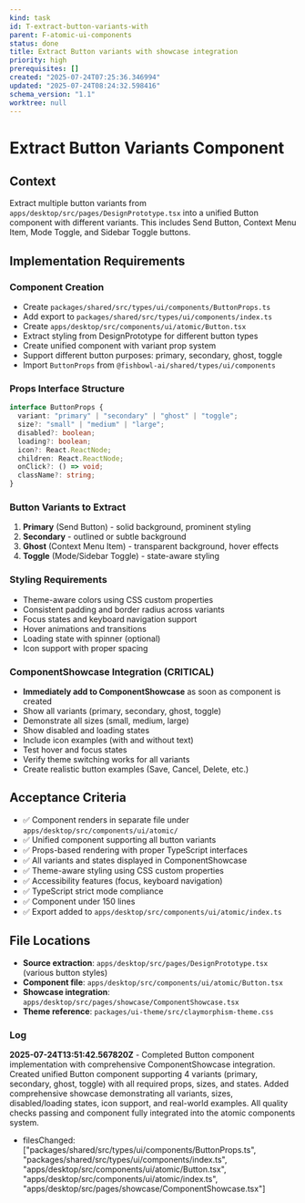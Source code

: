 ```yaml
---
kind: task
id: T-extract-button-variants-with
parent: F-atomic-ui-components
status: done
title: Extract Button variants with showcase integration
priority: high
prerequisites: []
created: "2025-07-24T07:25:36.346994"
updated: "2025-07-24T08:24:32.598416"
schema_version: "1.1"
worktree: null
---
```


# Extract Button Variants Component

## Context

Extract multiple button variants from `apps/desktop/src/pages/DesignPrototype.tsx` into a unified Button component with different variants. This includes Send Button, Context Menu Item, Mode Toggle, and Sidebar Toggle buttons.

## Implementation Requirements

### Component Creation

- Create `packages/shared/src/types/ui/components/ButtonProps.ts`
- Add export to `packages/shared/src/types/ui/components/index.ts`
- Create `apps/desktop/src/components/ui/atomic/Button.tsx`
- Extract styling from DesignPrototype for different button types
- Create unified component with variant prop system
- Support different button purposes: primary, secondary, ghost, toggle
- Import `ButtonProps` from `@fishbowl-ai/shared/types/ui/components`

### Props Interface Structure

```typescript
interface ButtonProps {
  variant: "primary" | "secondary" | "ghost" | "toggle";
  size?: "small" | "medium" | "large";
  disabled?: boolean;
  loading?: boolean;
  icon?: React.ReactNode;
  children: React.ReactNode;
  onClick?: () => void;
  className?: string;
}
```

### Button Variants to Extract

1. **Primary** (Send Button) - solid background, prominent styling
2. **Secondary** - outlined or subtle background
3. **Ghost** (Context Menu Item) - transparent background, hover effects
4. **Toggle** (Mode/Sidebar Toggle) - state-aware styling

### Styling Requirements

- Theme-aware colors using CSS custom properties
- Consistent padding and border radius across variants
- Focus states and keyboard navigation support
- Hover animations and transitions
- Loading state with spinner (optional)
- Icon support with proper spacing

### ComponentShowcase Integration (CRITICAL)

- **Immediately add to ComponentShowcase** as soon as component is created
- Show all variants (primary, secondary, ghost, toggle)
- Demonstrate all sizes (small, medium, large)
- Show disabled and loading states
- Include icon examples (with and without text)
- Test hover and focus states
- Verify theme switching works for all variants
- Create realistic button examples (Save, Cancel, Delete, etc.)

## Acceptance Criteria

- ✅ Component renders in separate file under `apps/desktop/src/components/ui/atomic/`
- ✅ Unified component supporting all button variants
- ✅ Props-based rendering with proper TypeScript interfaces
- ✅ All variants and states displayed in ComponentShowcase
- ✅ Theme-aware styling using CSS custom properties
- ✅ Accessibility features (focus, keyboard navigation)
- ✅ TypeScript strict mode compliance
- ✅ Component under 150 lines
- ✅ Export added to `apps/desktop/src/components/ui/atomic/index.ts`

## File Locations

- **Source extraction**: `apps/desktop/src/pages/DesignPrototype.tsx` (various button styles)
- **Component file**: `apps/desktop/src/components/ui/atomic/Button.tsx`
- **Showcase integration**: `apps/desktop/src/pages/showcase/ComponentShowcase.tsx`
- **Theme reference**: `packages/ui-theme/src/claymorphism-theme.css`

### Log

**2025-07-24T13:51:42.567820Z** - Completed Button component implementation with comprehensive ComponentShowcase integration. Created unified Button component supporting 4 variants (primary, secondary, ghost, toggle) with all required props, sizes, and states. Added comprehensive showcase demonstrating all variants, sizes, disabled/loading states, icon support, and real-world examples. All quality checks passing and component fully integrated into the atomic components system.

- filesChanged: ["packages/shared/src/types/ui/components/ButtonProps.ts", "packages/shared/src/types/ui/components/index.ts", "apps/desktop/src/components/ui/atomic/Button.tsx", "apps/desktop/src/components/ui/atomic/index.ts", "apps/desktop/src/pages/showcase/ComponentShowcase.tsx"]
